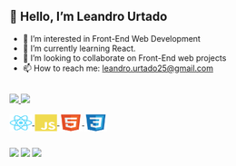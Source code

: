 ## 👋 Hello, I’m Leandro Urtado
- 👀 I’m interested in Front-End Web Development
- 🌱 I’m currently learning React.
- 💞️ I’m looking to collaborate on Front-End web projects
- 📫 How to reach me: leandro.urtado25@gmail.com
<br>

<div align="left">
  <a href="https://github.com/urtadolg">
  <img height="179em" src="https://github-readme-stats.vercel.app/api?username=urtadolg&show_icons=true&theme=github_dark&include_all_commits=true&count_private=true"/>
  <img height="179em" src="https://github-readme-stats.vercel.app/api/top-langs/?username=urtadolg&layout=compact&langs_count=7&theme=github_dark"/>
</div>

<div style="display: inline_block" align="left"><br>
  <img align="center" alt="urtadolg-React" height="30" width="40" src="https://raw.githubusercontent.com/devicons/devicon/master/icons/react/react-original.svg">
  <img align="center" alt="urtadolg-Js" height="30" width="40" src="https://raw.githubusercontent.com/devicons/devicon/master/icons/javascript/javascript-plain.svg">
  <img align="center" alt="urtadolg-HTML" height="30" width="40" src="https://raw.githubusercontent.com/devicons/devicon/master/icons/html5/html5-original.svg">
  <img align="center" alt="urtadolg-CSS" height="30" width="40" src="https://raw.githubusercontent.com/devicons/devicon/master/icons/css3/css3-original.svg">
</div>
  
  ##
 
<div> 
  <a href = "mailto:leandro.urtado25@gmail.com"><img src="https://img.shields.io/badge/-Gmail-%23333?style=for-the-badge&logo=gmail&logoColor=white" target="_blank"></a>
  <a href="https://www.linkedin.com/in/leandro-urtado/" target="_blank"><img src="https://img.shields.io/badge/-LinkedIn-%230077B5?style=for-the-badge&logo=linkedin&logoColor=white" target="_blank"></a>  
  <a href = "https://www.reddit.com/user/urtadolg"><img src="https://img.shields.io/badge/Reddit-FF4500?style=for-the-badge&logo=reddit&logoColor=white"></a>
  
  
</div>
  
